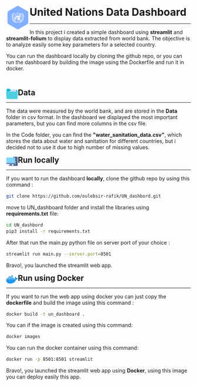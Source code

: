 <img src="./img/united_nations_2.png" alt="alt text" title="image Title" style="display:inline" align="left"> <h1 style = "display:inline"> United Nations Data Dashboard </h1>
___
In this project i created a simple dashboard using **streamlit** and **streamlit-folium** to display data extracted from world bank. The objective is to analyze easily some key parameters for a selected country.

You can run the dashboard locally by cloning the github repo, or you can run the dashboard by building the image using the Dockerfile and run it in docker.

<br>

<img src="./img/folder_2.png" alt="alt text" title="folder image" style="display:inline" align="left"> <h2 style = "display:inline"> Data </h2>
___
The data were measured by the world bank, and are stored in the **Data** folder in csv format.
In the dashboard we displayed the most important parameters, but you can find more columns in the csv file.

In the Code folder, you can find the  **"water_sanitation_data.csv"**, which stores the data about water and sanitation for different countries, but i decided not to use it due to high number of missing values.

<img src="./img/desktop_computer.png" alt="alt text" title="PC image" style="display:inline" align="left"> <h2 style = "display:inline"> Run locally </h2>
___

If you want to run the dashboard **locally**, clone the github repo by using this command :

```bash
git clone https://github.com/oulebsir-rafik/UN_dashbord.git
```

move to UN_dashboard folder and install the libraries using **requirements.txt** file:

```bash
cd UN_dashbord
pip3 install -r requirements.txt
```

After that run the main.py python file on server port of your choice : 
```bash
streamlit run main.py --server.port=8501
```

Bravo!, you launched the streamlit web app.


<img src="./img/docker.png" alt="alt text" title="Docker image" style="display:inline" align="left"> <h2 style = "display:inline"> Run using Docker </h2>
___

If you want to run the web app using docker you can just copy the **dockerfile** and build the image using this command : 

```bash
docker build -t un_dashboard .
```

You can if the image is created using this command:

```bash
docker images
```

You can run the docker container using this command:

```bash
docker run -p 8501:8501 streamlit
```
Bravo!, you launched the streamlit web app using **Docker**, using this image you can deploy easily this app. 